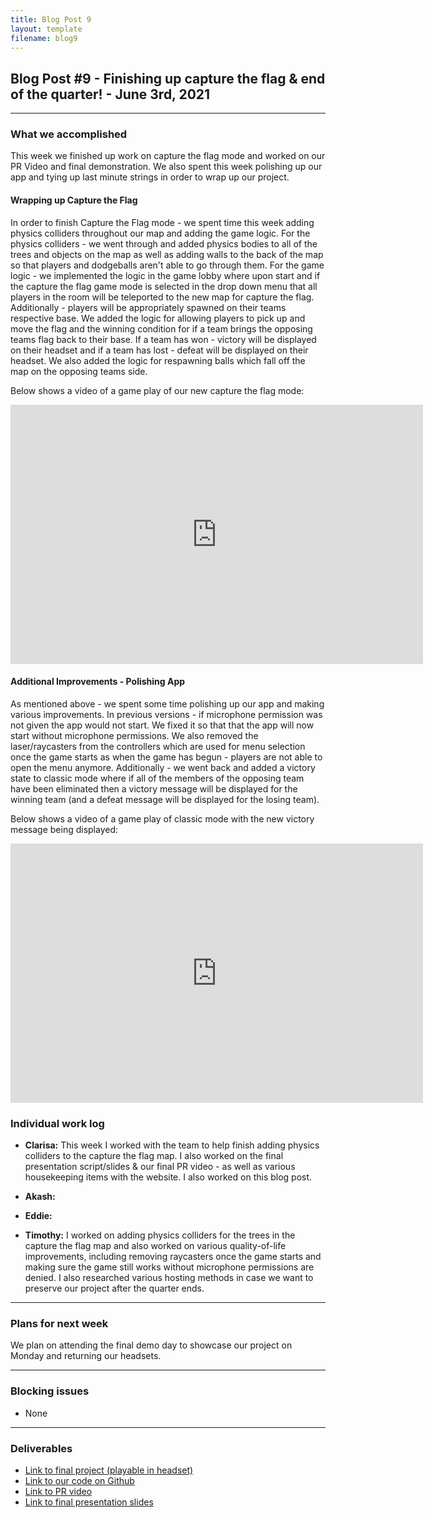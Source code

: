 ```yaml
---
title: Blog Post 9
layout: template
filename: blog9
---
```


## Blog Post #9 - Finishing up capture the flag & end of the quarter! - June 3rd, 2021

<hr>

### What we accomplished
This week we finished up work on capture the flag mode and worked on our PR Video and final demonstration. We also spent this week polishing up our app and tying up last minute strings in order to wrap up our project.

#### Wrapping up Capture the Flag
In order to finish Capture the Flag mode - we spent time this week adding physics colliders throughout our map and adding the game logic. For the physics colliders - we went through and added physics bodies to all of the trees and objects on the map as well as adding walls to the back of the map so that players and dodgeballs aren't able to go through them.
For the game logic - we implemented the logic in the game lobby where upon start and if the capture the flag game mode is selected in the drop down menu that all players in the room will be teleported to the new map for capture the flag. Additionally - players will be appropriately spawned on their teams respective base. We added the logic for allowing players to pick up and move the flag and the winning condition for if a team brings the opposing teams flag back to their base. If a team has won - victory will be displayed on their headset and if a team has lost - defeat will be displayed on their headset. We also added the logic for respawning balls which fall off the map on the opposing teams side.

Below shows a video of a game play of our new capture the flag mode:
<iframe width="660" height="415" src="https://www.youtube.com/embed/zTA3DkfFoVM" title="YouTube video player" frameborder="0" allow="accelerometer; autoplay; clipboard-write; encrypted-media; gyroscope; picture-in-picture" allowfullscreen></iframe>

#### Additional Improvements - Polishing App
As mentioned above - we spent some time polishing up our app and making various improvements. In previous versions - if microphone permission was not given the app would not start. We fixed it so that that the app will now start without microphone permissions. We also removed the laser/raycasters from the controllers which are used for menu selection once the game starts as when the game has begun - players are not able to open the menu anymore. Additionally - we went back and added a victory state to classic mode where if all of the members of the opposing team have been eliminated then a victory message will be displayed for the winning team (and a defeat message will be displayed for the losing team).

Below shows a video of a game play of classic mode with the new victory message being displayed:
<iframe width="660" height="415" src="https://www.youtube.com/embed/CyolL3wHTik" title="YouTube video player" frameborder="0" allow="accelerometer; autoplay; clipboard-write; encrypted-media; gyroscope; picture-in-picture" allowfullscreen></iframe>

### Individual work log

- **Clarisa:** This week I worked with the team to help finish adding physics colliders to the capture the flag map. I also worked on the final presentation script/slides & our final PR video - as well as various housekeeping items with the website. I also worked on this blog post.

- **Akash:**

- **Eddie:**

- **Timothy:** I worked on adding physics colliders for the trees in the capture the flag map and also worked on various quality-of-life improvements, including removing raycasters once the game starts and making sure the game still works without microphone permissions are denied. I also researched various hosting methods in case we want to preserve our project after the quarter ends.

<hr>

### Plans for next week
We plan on attending the final demo day to showcase our project on Monday and returning our headsets.

<hr>

### Blocking issues
- None

<hr>

### Deliverables
- [Link to final project (playable in headset)](https://aba49.glitch.me/)
- [Link to our code on Github](https://github.com/UWRealityLab/xrcapstone21sp-team1/tree/master/app)
- [Link to PR video](https://youtu.be/HoFF9onY47g)
- [Link to final presentation slides](https://docs.google.com/presentation/d/1pil2DFRitnMjbN64GfEy9QfPWpq5ioBwMjpeYMQNrAA/edit#slide=id.gdd7299ac0b_0_690)
